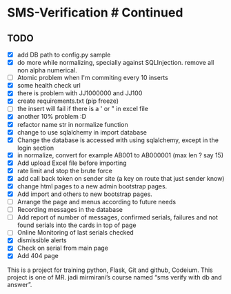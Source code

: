 # SMS-Verification                                 # Continued                                      

## TODO
- [X] add DB path to config.py sample
- [X] do more while normalizing, specially against SQLInjection. remove all non alpha numerical.
- [ ] Atomic problem when I'm commiting every 10 inserts
- [X] some health check url
- [X] there is problem with JJ1000000 and JJ100
- [X] create requirements.txt (pip freeze)
- [ ] the insert will fail if there is a ' or " in excel file
- [X] another 10% problem :D
- [X] refactor name str in normalize function
- [X] change to use sqlalchemy in import database
- [X] Change the database is accessed with using sqlalchemy, except in the login section
- [X] in normalize, convert for example AB001 to AB000001 (max len ? say 15)
- [X] Add upload Excel file before importing
- [X] rate limit and stop the brute force
- [X] add call back token on sender site (a key on route that just sender know)
- [X] change html pages to a new admin bootstrap pages.
- [X] Add import and others to new bootstrap pages.
- [ ] Arrange the page and menus according to future needs
- [ ] Recording messages in the database
- [ ] Add report of number of messages, confirmed serials, failures and not found serials into the cards in top of page
- [ ] Online Monitoring of last serials checked
- [X] dismissible alerts
- [X] Check on serial from main page
- [X] Add 404 page

This is a project for training python, Flask, Git and github, Codeium.
This project is one of MR. jadi mirmirani’s course named “sms verify with db and answer”.



